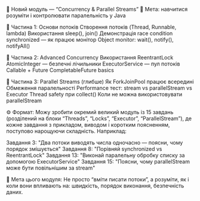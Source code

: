 🧩 Новий модуль — “Concurrency & Parallel Streams”
📘 Мета: навчитися розуміти і контролювати паралельність у Java

🔹 Частина 1: Основи потоків
Створення потоків (Thread, Runnable, lambda)
Використання sleep(), join()
Демонстрація race condition
synchronized — як працює монітор
Object monitor: wait(), notify(), notifyAll()

🔹 Частина 2: Advanced Concurrency
Використання ReentrantLock
AtomicInteger — безпечні лічильники
ExecutorService — пул потоків
Callable + Future
CompletableFuture basics

🔹 Частина 3: Parallel Streams (глибше)
Як ForkJoinPool працює всередині
Обмеження паралельності
Performance тест: stream vs parallelStream vs Executor
Thread safety при collect()
Коли не можна використовувати parallelStream

⚙️ Формат:
Можу зробити окремий великий модуль із 15 завдань (розділений на блоки “Threads”, “Locks”, “Executor”, “ParallelStream”),
де кожне завдання з прикладом, виводом і коротким поясненням, поступово нарощуючи складність.
Наприклад:

Завдання 3: "Два потоки виводять числа одночасно — поясни, чому порядок змішується"
Завдання 8: "Порівняй synchronized vs ReentrantLock"
Завдання 13: "Виконай паралельну обробку списку за допомогою ExecutorService"
Завдання 15: "Поясни, чому parallelStream може бути повільнішим за stream"

🧠 Мета цього модуля:
Не просто “вміти писати потоки”, а розуміти, як і коли вони впливають на:
швидкість,
порядок виконання,
безпечність даних.